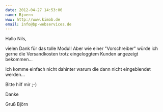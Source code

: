 ```yaml
---
date: 2012-04-27 14:53:06
name: Bjoern
www: http://www.kimob.de
email: info@bp-webservices.de
---
```


Hallo Nils,

vielen Dank für das tolle Modul!
Aber wie einer "Vorschreiber" würde ich gerne die Versandkosten trotz eingeloggtem Kunden angezeigt bekommen...

Ich komme einfach nicht dahinter warum die dann nicht eingeblendet werden...

Bitte hilf mir ;-)

Danke

Gruß
Björn